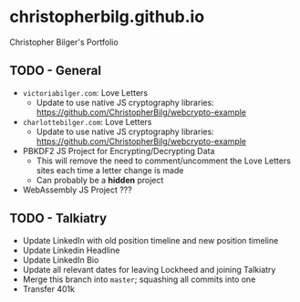# christopherbilg.github.io

Christopher Bilger's Portfolio

## TODO - General

- `victoriabilger.com`: Love Letters
  - Update to use native JS cryptography libraries: https://github.com/ChristopherBilg/webcrypto-example
- `charlottebilger.com`: Love Letters
  - Update to use native JS cryptography libraries: https://github.com/ChristopherBilg/webcrypto-example
- PBKDF2 JS Project for Encrypting/Decrypting Data
  - This will remove the need to comment/uncomment the Love Letters sites each time a letter change is made
  - Can probably be a **hidden** project
- WebAssembly JS Project ???

## TODO - Talkiatry

- Update LinkedIn with old position timeline and new position timeline
- Update Linkedin Headline
- Update LinkedIn Bio
- Update all relevant dates for leaving Lockheed and joining Talkiatry
- Merge this branch into `master`; squashing all commits into one
- Transfer 401k
